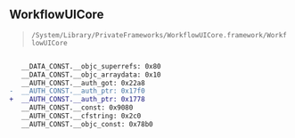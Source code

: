 ## WorkflowUICore

> `/System/Library/PrivateFrameworks/WorkflowUICore.framework/WorkflowUICore`

```diff

   __DATA_CONST.__objc_superrefs: 0x80
   __DATA_CONST.__objc_arraydata: 0x10
   __AUTH_CONST.__auth_got: 0x22a8
-  __AUTH_CONST.__auth_ptr: 0x17f0
+  __AUTH_CONST.__auth_ptr: 0x1778
   __AUTH_CONST.__const: 0x9080
   __AUTH_CONST.__cfstring: 0x2c0
   __AUTH_CONST.__objc_const: 0x78b0

```
